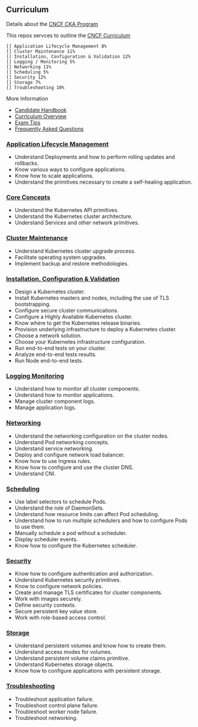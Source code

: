 ## Curriculum

Details about the [CNCF CKA Program](https://www.cncf.io/certification/cka/)

This repos servces to outline the [CNCF Curriculum](https://github.com/cncf/curriculum/)

    
    [] Application Lifecycle Management 8%
    [] Cluster Maintenance 11%
    [] Installation, Configuration & Validation 12%
    [] Logging / Monitoring 5%
    [] Networking 11%
    [] Scheduling 5%
    [] Security 12%
    [] Storage 7%
    [] Troubleshooting 10%

More Information
* [Candidate Handbook](https://www.cncf.io/certification/candidate-handbook)
* [Curriculum Overview]()
* [Exam Tips]()
* [Frequently Asked Questions]()

### [Application Lifecycle Management](./application_lifecycle/README.md)
* Understand Deployments and how to perform rolling updates and rollbacks.
* Know various ways to configure applications.
* Know how to scale applications.
* Understand the primitives necessary to create a self-healing application.

### [Core Concepts](./core_concepts/README.md)
* Understand the Kubernetes API primitives. 
* Understand the Kubernetes cluster architecture.
* Understand Services and other network primitives.

### [Cluster Maintenance](./cluster_maintenance/README.md)
* Understand Kubernetes cluster upgrade process.
* Facilitate operating system upgrades.
* Implement backup and restore methodologies.

### [Installation, Configuration & Validation](./install_config_valid/README.md)
* Design a Kubernetes cluster.
* Install Kubernetes masters and nodes, including the use of TLS bootstrapping.
* Configure secure cluster communications.
* Configure a Highly Available Kubernetes cluster.
* Know where to get the Kubernetes release binaries.
* Provision underlying infrastructure to deploy a Kubernetes cluster.
* Choose a network solution. 
* Choose your Kubernetes infrastructure configuration.
* Run end-to-end tests on your cluster. 
* Analyze end-to-end tests results.
* Run Node end-to-end tests.


### [Logging Monitoring](./logging_monitoring/README.md)
* Understand how to monitor all cluster components.
* Understand how to monitor applications.
* Manage cluster component logs. 
* Manage application logs.

### [Networking](./networking/README.md)
* Understand the networking configuration on the cluster nodes.
* Understand Pod networking concepts.
* Understand service networking.
* Deploy and configure network load balancer.
* Know how to use Ingress rules.
* Know how to configure and use the cluster DNS.
* Understand CNI.

### [Scheduling](./scheduling/README.md)
* Use label selectors to schedule Pods.
* Understand the role of DaemonSets.
* Understand how resource limits can affect Pod scheduling.
* Understand how to run multiple schedulers and how to configure Pods to use them.
* Manually schedule a pod without a scheduler.
* Display scheduler events.
* Know how to configure the Kubernetes scheduler.

### [Security](./security/README.md)
* Know how to configure authentication and authorization.
* Understand Kubernetes security primitives.
* Know to configure network policies.
* Create and manage TLS certificates for cluster components.
* Work with images securely.
* Define security contexts.
* Secure persistent key value store.
* Work with role-based access control.

### [Storage](./storage/README.md)
* Understand persistent volumes and know how to create them.
* Understand access modes for volumes.
* Understand persistent volume claims primitive.
* Understand Kubernetes storage objects.
* Know how to configure applications with persistent storage.

### [Troubleshooting](./troubleshooting/README.md)
* Troubleshoot application failure.
* Troubleshoot control plane failure. 
* Troubleshoot worker node failure.
* Troubleshoot networking.


